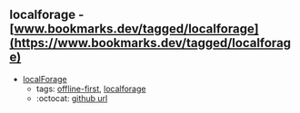 localforage - [www.bookmarks.dev/tagged/localforage](https://www.bookmarks.dev/tagged/localforage)
---
* [localForage](https://localforage.github.io/localForage/)
    * tags: [offline-first](../tagged/offline-first.md), [localforage](../tagged/localforage.md)
    * :octocat: [github url](https://github.com/localForage/localForage)
